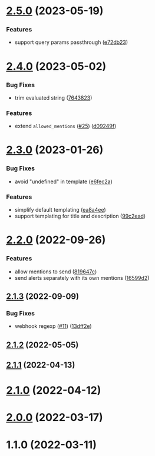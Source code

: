# [2.5.0](https://github.com/lidofinance/alertmanager-discord/compare/2.4.0...2.5.0) (2023-05-19)


### Features

* support query params passthrough ([e72db23](https://github.com/lidofinance/alertmanager-discord/commit/e72db23eb0a733e6c9cd32f6918d541ffab62df9))



# [2.4.0](https://github.com/lidofinance/alertmanager-discord/compare/2.3.0...2.4.0) (2023-05-02)


### Bug Fixes

* trim evaluated string ([7643823](https://github.com/lidofinance/alertmanager-discord/commit/7643823bba56eeeccd87f7d1ec74265c90440979))


### Features

* extend `allowed_mentions` ([#25](https://github.com/lidofinance/alertmanager-discord/issues/25)) ([d09249f](https://github.com/lidofinance/alertmanager-discord/commit/d09249f60185a603ce547072d1d1acedaece2c55))



# [2.3.0](https://github.com/lidofinance/alertmanager-discord/compare/2.2.0...2.3.0) (2023-01-26)


### Bug Fixes

* avoid "undefined" in template ([e6fec2a](https://github.com/lidofinance/alertmanager-discord/commit/e6fec2aa89d2d5b4a213a66271ddedbc8fb51321))


### Features

* simplify default templating ([ea8a4ee](https://github.com/lidofinance/alertmanager-discord/commit/ea8a4ee5e08f0e27966667e048615389da246038))
* support templating for title and description ([99c2ead](https://github.com/lidofinance/alertmanager-discord/commit/99c2eadd9884e6d2cb33b905320fdc0970971c5e))



# [2.2.0](https://github.com/lidofinance/alertmanager-discord/compare/2.1.3...2.2.0) (2022-09-26)


### Features

* allow mentions to send ([819647c](https://github.com/lidofinance/alertmanager-discord/commit/819647c6c2d0e3d6a9a4be9a4a38629ffe417053))
* send alerts separately with its own mentions ([16599d2](https://github.com/lidofinance/alertmanager-discord/commit/16599d21344f11c3e56b6e4e7807d554b1b26abe))



## [2.1.3](https://github.com/lidofinance/alertmanager-discord/compare/2.1.2...2.1.3) (2022-09-09)


### Bug Fixes

* webhook regexp ([#11](https://github.com/lidofinance/alertmanager-discord/issues/11)) ([13dff2e](https://github.com/lidofinance/alertmanager-discord/commit/13dff2ed21720f84147c16f2d1f986328773fed3))



## [2.1.2](https://github.com/lidofinance/alertmanager-discord/compare/2.1.1...2.1.2) (2022-05-05)



## [2.1.1](https://github.com/lidofinance/alertmanager-discord/compare/2.1.0...2.1.1) (2022-04-13)



# [2.1.0](https://github.com/lidofinance/alertmanager-discord/compare/2.0.0...2.1.0) (2022-04-12)



# [2.0.0](https://github.com/lidofinance/alertmanager-discord/compare/1.1.0...2.0.0) (2022-03-17)



# 1.1.0 (2022-03-11)



